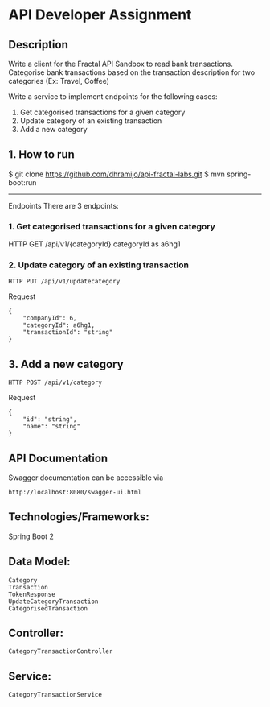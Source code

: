 # API Developer Assignment

## Description

Write a client for the Fractal API Sandbox to read bank transactions. Categorise bank
transactions based on the transaction description for two categories (Ex: Travel, Coffee)

Write a service to implement endpoints for the following cases:

1. Get categorised transactions for a given category
2. Update category of an existing transaction
3. Add a new category


## 1. How to run
$ git clone https://github.com/dhramijo/api-fractal-labs.git
$ mvn spring-boot:run

************************************************

Endpoints
There are 3 endpoints:

### 1. Get categorised transactions for a given category

HTTP GET /api/v1/{categoryId}
categoryId as a6hg1

### 2. Update category of an existing transaction
````
HTTP PUT /api/v1/updatecategory
````
Request
````
{
	"companyId": 6,
	"categoryId": a6hg1,
	"transactionId": "string"
}
````
## 3. Add a new category
````
HTTP POST /api/v1/category
````
Request
````
{
	"id": "string",
	"name": "string"
}
````
## API Documentation
Swagger documentation can be accessible via
````
http://localhost:8080/swagger-ui.html
````

## Technologies/Frameworks:
Spring Boot 2 

## Data Model:
	Category
	Transaction
	TokenResponse
	UpdateCategoryTransaction
	CategorisedTransaction

## Controller:
	CategoryTransactionController

## Service:
	CategoryTransactionService